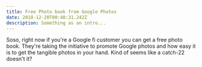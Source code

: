```yaml
---
title: Free Photo book from Google Photos
date: 2018-12-20T00:48:31.242Z
description: Something as an intro...
---
```

Soso, right now if you're a Google fi customer you can get a free photo book. They're taking the initiative to promote Google photos and how easy it is to get the tangible photos in your hand. Kind of seems like a catch-22 doesn't it?
